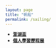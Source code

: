 ```yaml
---
layout: page
title: "帆船"
permalink: /sailing/
---
```

- **[澎湖盃](/activity_reflections/sailing/penghu_regatta/)**
- **[個人學習歷程展](/activity_reflections/sailing/personal_learning_portfolio/)**
